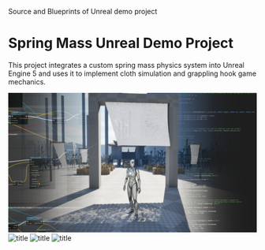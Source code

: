 Source and Blueprints of Unreal demo project

# Spring Mass Unreal Demo Project 

This project integrates a custom spring mass physics system into Unreal Engine 5 and uses it to implement cloth simulation and grappling hook game mechanics. 

![title](./ReadMeImages/img1.png)
![title](./ReadMeImages/cloth2.gif)
![title](./ReadMeImages/cloth1.gif)
![title](./ReadMeImages/grapple1.gif)

